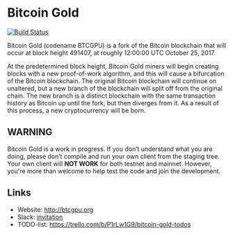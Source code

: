 # Bitcoin Gold

[![Build Status](https://travis-ci.org/BTCGPU/BTCGPU.svg?branch=master)](https://travis-ci.org/BTCGPU/BTCGPU)

Bitcoin Gold (codename BTCGPU) is a fork of the Bitcoin blockchain that will occur at block height 491407, at roughly 12:00:00 UTC October 25, 2017.

At the predetermined block height, Bitcoin Gold miners will begin creating blocks with a new proof-of-work algorithm, and this will cause a bifurcation of the Bitcoin blockchain. The original Bitcoin blockchain will continue on unaltered, but a new branch of the blockchain will split off from the original chain. The new branch is a distinct blockchain with the same transaction history as Bitcoin up until the fork, but then diverges from it. As a result of this process, a new cryptocurrency will be born.

## WARNING

Bitcoin Gold is a work in progress. If you don’t understand what you are doing, please don’t compile and run your own client from the staging tree. Your own client will **NOT WORK** for both testnet and mainnet. However, you're more than welcome to help test the code and join the development.

## Links

* Website: http://btcgpu.org
* Slack: [invitation](https://join.slack.com/t/bitcoin-gold/shared_invite/enQtMjYxMDU5NzQzNjUyLTJlODRhYjg2NGRmMzE4ZjBkZjlmOGM0ZDc0OGUyMDZmMTVlY2RjZDc2OWQ0NWY2NWI0ODcyZjYwZTVhMjQ5OTE)
* TODO-list: https://trello.com/b/P1rLw1G9/bitcoin-gold-todos
